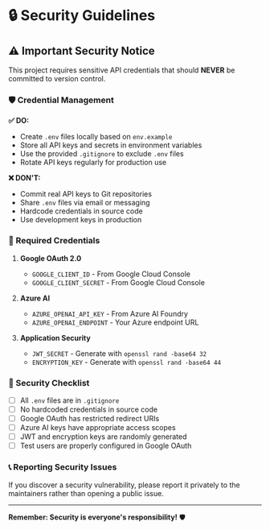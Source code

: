 # 🔒 Security Guidelines

## ⚠️ Important Security Notice

This project requires sensitive API credentials that should **NEVER** be committed to version control.

### 🛡️ Credential Management

**✅ DO:**
- Create `.env` files locally based on `env.example`
- Store all API keys and secrets in environment variables
- Use the provided `.gitignore` to exclude `.env` files
- Rotate API keys regularly for production use

**❌ DON'T:**
- Commit real API keys to Git repositories
- Share `.env` files via email or messaging
- Hardcode credentials in source code
- Use development keys in production

### 🔑 Required Credentials

1. **Google OAuth 2.0**
   - `GOOGLE_CLIENT_ID` - From Google Cloud Console
   - `GOOGLE_CLIENT_SECRET` - From Google Cloud Console

2. **Azure AI**
   - `AZURE_OPENAI_API_KEY` - From Azure AI Foundry
   - `AZURE_OPENAI_ENDPOINT` - Your Azure endpoint URL

3. **Application Security**
   - `JWT_SECRET` - Generate with `openssl rand -base64 32`
   - `ENCRYPTION_KEY` - Generate with `openssl rand -base64 44`

### 🚨 Security Checklist

- [ ] All `.env` files are in `.gitignore`
- [ ] No hardcoded credentials in source code
- [ ] Google OAuth has restricted redirect URIs
- [ ] Azure AI keys have appropriate access scopes
- [ ] JWT and encryption keys are randomly generated
- [ ] Test users are properly configured in Google OAuth

### 📞 Reporting Security Issues

If you discover a security vulnerability, please report it privately to the maintainers rather than opening a public issue.

---

**Remember: Security is everyone's responsibility!** 🛡️ 